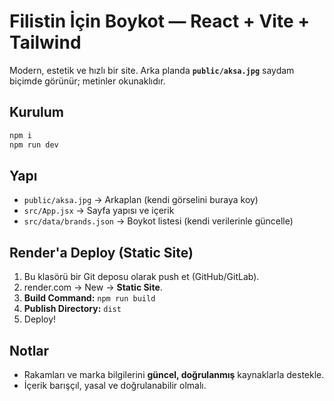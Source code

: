 
# Filistin İçin Boykot — React + Vite + Tailwind

Modern, estetik ve hızlı bir site. Arka planda **`public/aksa.jpg`** saydam biçimde görünür; metinler okunaklıdır.

## Kurulum
```bash
npm i
npm run dev
```

## Yapı
- `public/aksa.jpg` → Arkaplan (kendi görselini buraya koy)
- `src/App.jsx` → Sayfa yapısı ve içerik
- `src/data/brands.json` → Boykot listesi (kendi verilerinle güncelle)

## Render'a Deploy (Static Site)
1. Bu klasörü bir Git deposu olarak push et (GitHub/GitLab).
2. render.com → New → **Static Site**.
3. **Build Command:** `npm run build`
4. **Publish Directory:** `dist`
5. Deploy!

## Notlar
- Rakamları ve marka bilgilerini **güncel, doğrulanmış** kaynaklarla destekle.
- İçerik barışçıl, yasal ve doğrulanabilir olmalı.
